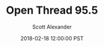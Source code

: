 ---
layout: podcast
title: "Open Thread 95.5"
author: Scott Alexander
description: https://slatestarcodex.com/2018/02/18/open-thread-95-5/
date: 2018-02-18 12:00:00 PST
length: 87268
duration: 22
guid: open-thread-95-5
---
